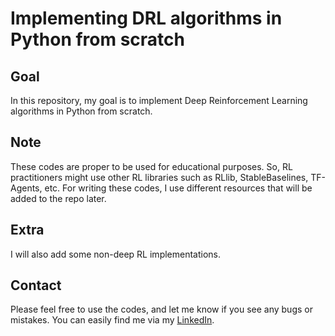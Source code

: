 # Implementing DRL algorithms in Python from scratch

## Goal
In this repository, my goal is to implement Deep Reinforcement Learning algorithms in Python from scratch.

## Note
These codes are proper to be used for educational purposes. So, RL practitioners might use other RL libraries such as RLlib, StableBaselines, TF-Agents, etc.
For writing these codes, I use different resources that will be added to the repo later.

## Extra
I will also add some non-deep RL implementations. 

## Contact
Please feel free to use the codes, and let me know if you see any bugs or mistakes.
You can easily find me via my [LinkedIn](https://www.linkedin.com/in/reza-kakooee/).
